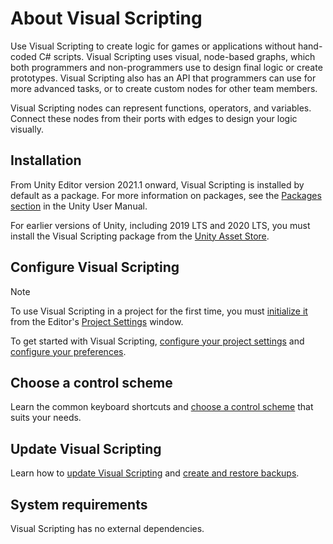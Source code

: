 # About Visual Scripting

Use Visual Scripting to create logic for games or applications without hand-coded C# scripts. Visual Scripting uses
visual, node-based graphs, which both programmers and non-programmers use to design final logic or create prototypes.
Visual Scripting also has an API that programmers can use for more advanced tasks, or to create custom nodes for other
team members.

Visual Scripting nodes can represent functions, operators, and variables. Connect these nodes from their ports with
edges to design your logic visually.

## Installation

From Unity Editor version 2021.1 onward, Visual Scripting is installed by default as a package. For more information on
packages, see the [Packages section](https://docs.unity3d.com/Manual/PackagesList.html) in the Unity User Manual.

For earlier versions of Unity, including 2019 LTS and 2020 LTS, you must install the Visual Scripting package from
the [Unity Asset Store](https://assetstore.unity.com/packages/tools/visual-bolt-163802).

## Configure Visual Scripting

> [!NOTE]
> To use Visual Scripting in a project for the first time, you must [initialize it](vs-configuration.md#Initialize) from
> the Editor's [Project Settings](https://docs.unity3d.com/Manual/comp-ManagerGroup.html) window.

To get started with Visual Scripting, [configure your project settings](vs-configuration.md)
and [configure your preferences](vs-set-preferences.md).

## Choose a control scheme

Learn the common keyboard shortcuts and [choose a control scheme](vs-control-schemes.md) that suits your needs.

## Update Visual Scripting

Learn how to [update Visual Scripting](vs-update.md) and [create and restore backups](vs-create-restore-backups.md).

## System requirements

Visual Scripting has no external dependencies.




